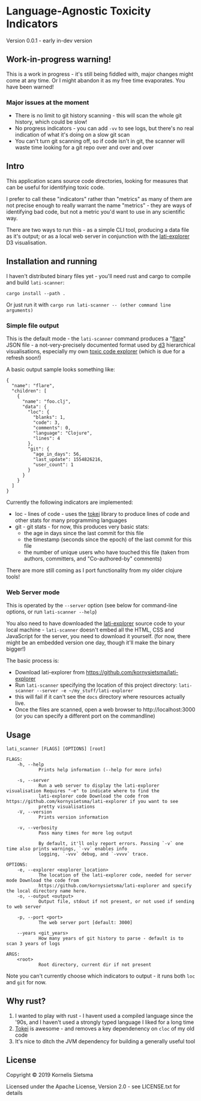 # Language-Agnostic Toxicity Indicators

Version 0.0.1 - early in-dev version

## Work-in-progress warning!

This is a work in progress - it's still being fiddled with, major changes might come at any time.  Or I might abandon it as my free time evaporates.  You have been warned!

### Major issues at the moment

- There is no limit to git history scanning - this will scan the whole git history, which could be slow!
- No progress indicators - you can add `-vv` to see logs, but there's no real indication of what it's doing on a slow git scan
- You can't turn git scanning off, so if code isn't in git, the scanner will waste time looking for a git repo over and over and over

## Intro

This application scans source code directories, looking for measures that can be
useful for identifying toxic code.

I prefer to call these "indicators" rather than "metrics" as many of them are not precise enough
to really warrant the name "metrics" - they are ways of identifying bad code, but not a metric
you'd want to use in any scientific way.

There are two ways to run this - as a simple CLI tool, producing a data file as it's output; or as a local web server
in conjunction with the [lati-explorer](https://github.com/kornysietsma/lati-explorer) D3 visualisation.

## Installation and running
I haven't distributed binary files yet - you'll need rust and cargo to compile and build `lati-scanner`:

`cargo install --path .`

Or just run it with `cargo run lati-scanner -- (other command line arguments)`

### Simple file output

This is the default mode - the `lati-scanner` command produces a "[flare](https://github.com/d3/d3-hierarchy#hierarchy)" JSON file - a not-very-precisely documented format used by [d3](https://d3.org) hierarchical visualisations, especially my own [toxic code explorer](https://github.com/kornysietsma/toxic-code-explorer-demo/) (which is due for a refresh soon!)

A basic output sample looks something like:
```
{
  "name": "flare",
  "children": [
    {
      "name": "foo.clj",
      "data": {
        "loc": {
          "blanks": 1,
          "code": 3,
          "comments": 0,
          "language": "Clojure",
          "lines": 4
        },
        "git": {
          "age_in_days": 56,
          "last_update": 1554826216,
          "user_count": 1
        }
      }
    }
  ]
}
```

Currently the following indicators are implemented:

- loc - lines of code - uses the [tokei](https://github.com/XAMPPRocky/tokei) library to produce lines of code and other stats for many programming languages
- git - git stats - for now, this produces very basic stats:
  - the age in days since the last commit for this file
  - the timestamp (seconds since the epoch) of the last commit for this file
  - the number of unique users who have touched this file (taken from authors, committers, and "Co-authored-by" comments)

There are more still coming as I port functionality from my older clojure tools!

### Web Server mode

This is operated by the `--server` option (see below for command-line options, or run `lati-scanner --help`)

You also need to have downloaded the [lati-explorer](https://github.com/kornysietsma/lati-explorer) source code to your local machine - `lati-scanner` doesn't embed all the HTML, CSS and JavaScript for the server, you need to download it yourself. (for now, there might be an embedded version one day, though it'll make the binary bigger!)

The basic process is:
* Download lati-explorer from https://github.com/kornysietsma/lati-explorer
* Run `lati-scanner` specifying the location of this project directory:
`lati-scanner --server -e ~/my_stuff/lati-explorer`
* this will fail if it can't see the `docs` directory where resources actually live.
* Once the files are scanned, open a web browser to http://localhost:3000 (or you can specify a different port on the commandline)

## Usage

```
lati_scanner [FLAGS] [OPTIONS] [root]

FLAGS:
    -h, --help
            Prints help information (--help for more info)

    -s, --server
            Run a web server to display the lati-explorer visualisation Requires "-e" to indicate where to find the
            lati-explorer code Download the code from https://github.com/kornysietsma/lati-explorer if you want to see
            pretty visualisations
    -V, --version
            Prints version information

    -v, --verbosity
            Pass many times for more log output

            By default, it'll only report errors. Passing `-v` one time also prints warnings, `-vv` enables info
            logging, `-vvv` debug, and `-vvvv` trace.

OPTIONS:
    -e, --explorer <explorer_location>
            The location of the lati-explorer code, needed for server mode Download the code from
            https://github.com/kornysietsma/lati-explorer and specify the local directory name here.
    -o, --output <output>
            Output file, stdout if not present, or not used if sending to web server

    -p, --port <port>
            The web server port [default: 3000]

    --years <git_years>
            How many years of git history to parse - default is to scan 3 years of logs

ARGS:
    <root>
            Root directory, current dir if not present
```

Note you can't currently choose which indicators to output - it runs both `loc` and `git` for now.

## Why rust?

1. I wanted to play with rust - I havent used a compiled language since the '90s, and I haven't used a strongly typed language I liked for a long time
2. [Tokei](https://github.com/XAMPPRocky/tokei) is awesome - and removes a key dependenency on `cloc` of my old code
3. It's nice to ditch the JVM dependency for building a generally useful tool

## License

Copyright © 2019 Kornelis Sietsma

Licensed under the Apache License, Version 2.0 - see LICENSE.txt for details
